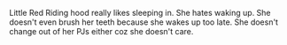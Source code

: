 Little Red Riding hood really likes sleeping in. 
She hates waking up. 
She doesn't even brush her teeth because she wakes up too late. 
She doesn't change out of her PJs either coz she doesn't care.